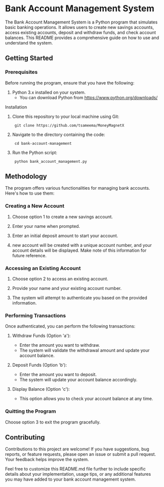 # Bank Account Management System
The Bank Account Management System is a Python program that simulates basic banking operations. It allows users to create new savings accounts, access existing accounts, deposit and withdraw funds, and check account balances. This README provides a comprehensive guide on how to use and understand the system.

## Getting Started
### Prerequisites
Before running the program, ensure that you have the following:

1. Python 3.x installed on your system.
     - You can download Python from https://www.python.org/downloads/

Installation
1. Clone this repository to your local machine using Git:

        git clone https://github.com/tsameema/MoneyMagnetX
2. Navigate to the directory containing the code:
 
        cd bank-account-management
4. Run the Python script:

        python bank_account_management.py

## Methodology
The program offers various functionalities for managing bank accounts. Here's how to use them:

### Creating a New Account
1. Choose option 1 to create a new savings account.

2. Enter your name when prompted.

3. Enter an initial deposit amount to start your account.

4.  new account will be created with a unique account number, and your account details will be displayed. Make note of this information for future reference.

### Accessing an Existing Account
1. Choose option 2 to access an existing account.

2. Provide your name and your existing account number.

3. The system will attempt to authenticate you based on the provided information.

### Performing Transactions
Once authenticated, you can perform the following transactions:

1. Withdraw Funds (Option 'a'):

     - Enter the amount you want to withdraw.
     - The system will validate the withdrawal amount and update your account balance.
2. Deposit Funds (Option 'b'):

      - Enter the amount you want to deposit.
      - The system will update your account balance accordingly.
3. Display Balance (Option 'c'):

      - This option allows you to check your account balance at any time.
### Quitting the Program
Choose option 3 to exit the program gracefully.

## Contributing
Contributions to this project are welcome! If you have suggestions, bug reports, or feature requests, please open an issue or submit a pull request. Your feedback helps improve the system.

Feel free to customize this README.md file further to include specific details about your implementation, usage tips, or any additional features you may have added to your bank account management system.
